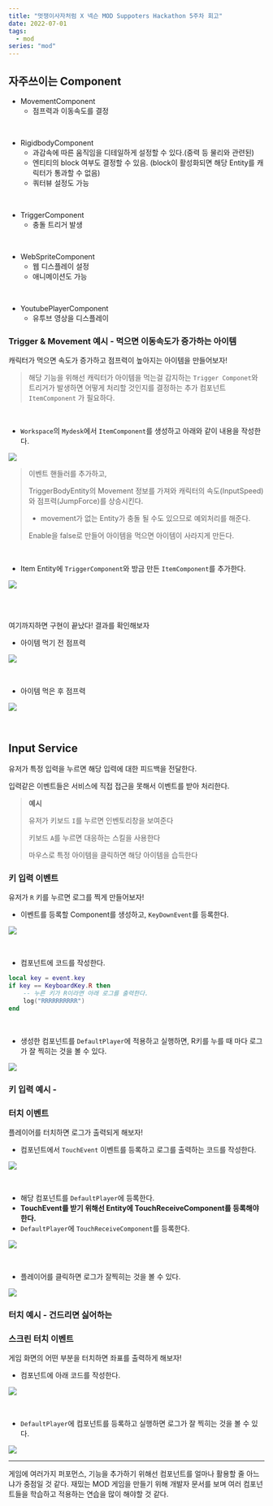 ```yaml
---
title: "멋쟁이사자처럼 X 넥슨 MOD Suppoters Hackathon 5주차 회고"
date: 2022-07-01
tags:
  - mod
series: "mod"
---
```


## 자주쓰이는 Component

* MovementComponent
  * 점프력과 이동속도를 결정

<br/>

* RigidbodyComponent
  * 과감속에 따른 움직임을 디테일하게 설정할 수 있다.(중력 등 물리와 관련된)
  * 엔티티의 block 여부도 결정할 수 있음. (block이 활성화되면 해당 Entity를 캐릭터가 통과할 수 없음)
  * 쿼터뷰 설정도 가능

<br/>

* TriggerComponent
  * 충돌 트리거 발생

<br/>

* WebSpriteComponent
  * 웹 디스플레이 설정
  * 애니메이션도 가능

<br/>

* YoutubePlayerComponent
  * 유투브 영상을 디스플레이





### Trigger & Movement 예시 - 먹으면 이동속도가 증가하는 아이템

캐릭터가 먹으면 속도가 증가하고 점프력이 높아지는 아이템을 만들어보자!

> 해당 기능을 위해선 캐릭터가 아이템을 먹는걸 감지하는 `Trigger Componet`와 트리거가 발생하면 어떻게 처리할 것인지를 결정하는 추가 컴포넌트 `ItemComponent` 가 필요하다.

<br/>

* `Workspace`의 `Mydesk`에서 `ItemComponent`를 생성하고 아래와 같이 내용을 작성한다.

![](./item-component.png)

> 이벤트 핸들러를 추가하고, <br/>
>
> TriggerBodyEntity의 Movement 정보를 가져와 캐릭터의 속도(InputSpeed)와 점프력(JumpForce)를 상승시킨다.<br/>
>
> * movement가 없는 Entity가 충돌 될 수도 있으므로 예외처리를 해준다.
>
> Enable을 false로 만들어 아이템을 먹으면 아이템이 사라지게 만든다.

<br/>

* Item Entity에  `TriggerComponent`와 방금 만든 `ItemComponent`를 추가한다.

![](./scene.png)

<br/>

<br/>

여기까지하면 구현이 끝났다! 결과를 확인해보자

* 아이템 먹기 전 점프력

![](./before.png)

<br/>

* 아이템 먹은 후 점프력

![](./after.png)

<br/>





## Input Service

유저가 특정 입력을 누르면 해당 입력에 대한 피드백을 전달한다. <br/>

입력같은 이벤트들은 서비스에 직접 접근을 못해서 이벤트를 받아 처리한다.<br/>

> **예시**
>
> 유저가 키보드 `I`를 누르면 인벤토리창을 보여준다<br/>
>
> 키보드 `A`를 누르면 대응하는 스킬을 사용한다<br/>
>
> 마우스로 특정 아이템을 클릭하면 해당 아이템을 습득한다<br/>



### 키 입력 이벤트

유저가 `R` 키를 누르면 로그를 찍게 만들어보자!

* 이벤트를 등록할 Component를 생성하고, `KeyDownEvent`를 등록한다.

![](add-event.png)

<br/>

* 컴포넌트에 코드를 작성한다.

```lua
local key = event.key
if key == KeyboardKey.R then
    -- 누른 키가 R이라면 아래 로그를 출력한다.
	log("RRRRRRRRRR")
end
```

<br/>



* 생성한 컴포넌트를 `DefaultPlayer`에 적용하고 실행하면, R키를 누를 때 마다 로그가 잘 찍히는 것을 볼 수 있다.

![](r-log.png)



### 키 입력 예시 - 



### 터치 이벤트

플레이어를 터치하면 로그가 출력되게 해보자!

* 컴포넌트에서 `TouchEvent` 이벤트를 등록하고 로그를 출력하는 코드를 작성한다.

![](touch-event.png)

<br/>

* 해당 컴포넌트를 `DefaultPlayer`에 등록한다.
* **TouchEvent를 받기 위해선 Entity에 TouchReceiveComponent를 등록해야한다.**
* `DefaultPlayer`에 `TouchReceiveComponent`를 등록한다.

![](receive.png)

<br/>

* 플레이어를 클릭하면 로그가 잘찍히는 것을 볼 수 있다.

![](touched.png)



### 터치 예시 - 건드리면 싫어하는



### 스크린 터치 이벤트

게임 화면의 어떤 부분을 터치하면 좌표를 출력하게 해보자!

* 컴포넌트에 아래 코드를 작성한다.

![](xy-code.png)

<br/>

* `DefaultPlayer`에 컴포넌트를 등록하고 실행하면 로그가 잘 찍히는 것을 볼 수 있다.

![](xy-log.png)









---

게임에 여러가지 퍼포먼스, 기능을 추가하기 위해선 컴포넌트를 얼마나 활용할 줄 아느냐가 중점일 것 같다. 재밌는 MOD 게임을 만들기 위해 개발자 문서를 보며 여러 컴포넌트들을 학습하고 적용하는 연습을 많이 해야할 것 같다.
